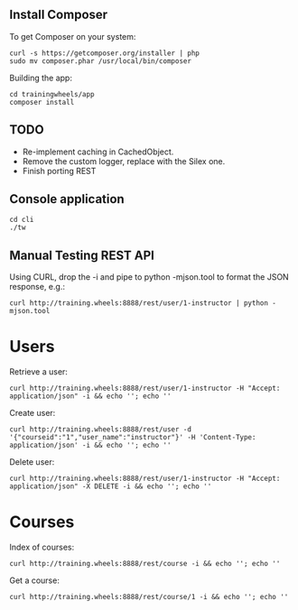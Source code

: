 Install Composer
----------------

To get Composer on your system:

    curl -s https://getcomposer.org/installer | php
    sudo mv composer.phar /usr/local/bin/composer

Building the app:

    cd trainingwheels/app
    composer install

TODO
----

* Re-implement caching in CachedObject.
* Remove the custom logger, replace with the Silex one.
* Finish porting REST

Console application
-------------------

    cd cli
    ./tw

Manual Testing REST API
-----------------------

Using CURL, drop the -i and pipe to python -mjson.tool to format the JSON response, e.g.:

    curl http://training.wheels:8888/rest/user/1-instructor | python -mjson.tool

Users
=====

Retrieve a user:

    curl http://training.wheels:8888/rest/user/1-instructor -H "Accept: application/json" -i && echo ''; echo ''

Create user:

    curl http://training.wheels:8888/rest/user -d '{"courseid":"1","user_name":"instructor"}' -H 'Content-Type: application/json' -i && echo ''; echo ''

Delete user:

    curl http://training.wheels:8888/rest/user/1-instructor -H "Accept: application/json" -X DELETE -i && echo ''; echo ''

Courses
=======

Index of courses:

    curl http://training.wheels:8888/rest/course -i && echo ''; echo ''

Get a course:

    curl http://training.wheels:8888/rest/course/1 -i && echo ''; echo ''
